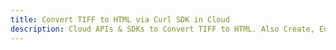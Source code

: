 ---title: Convert TIFF to HTML via Curl SDK in Clouddescription: Cloud APIs & SDKs to Convert TIFF to HTML. Also Create, Edit & Render Microsoft Word & OpenOffice documents in the Cloud.---